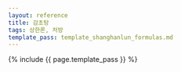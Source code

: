 ```yaml
---
layout: reference
title: 감초탕
tags: 상한론, 처방
template_pass: template_shanghanlun_formulas.md
---
```



{% include {{ page.template_pass }} %}
